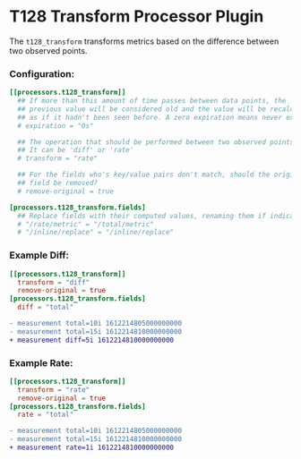 # T128 Transform Processor Plugin

The `t128_transform` transforms metrics based on the difference between two observed points.

### Configuration:

```toml
[[processors.t128_transform]]
  ## If more than this amount of time passes between data points, the
  ## previous value will be considered old and the value will be recalculated
  ## as if it hadn't been seen before. A zero expiration means never expire.
  # expiration = "0s"

  ## The operation that should be performed between two observed points.
  ## It can be 'diff' or 'rate'
  # transform = "rate"

  ## For the fields who's key/value pairs don't match, should the original
  ## field be removed?
  # remove-original = true

[processors.t128_transform.fields]
  ## Replace fields with their computed values, renaming them if indicated
  # "/rate/metric" = "/total/metric"
  # "/inline/replace" = "/inline/replace"
```

### Example Diff:

```toml
[[processors.t128_transform]]
  transform = "diff"
  remove-original = true
[processors.t128_transform.fields]
  diff = "total"
```

```diff
- measurement total=10i 1612214805000000000
- measurement total=15i 1612214810000000000
+ measurement diff=5i 1612214810000000000
```

### Example Rate:

```toml
[[processors.t128_transform]]
  transform = "rate"
  remove-original = true
[processors.t128_transform.fields]
  rate = "total"
```

```diff
- measurement total=10i 1612214805000000000
- measurement total=15i 1612214810000000000
+ measurement rate=1i 1612214810000000000
```
